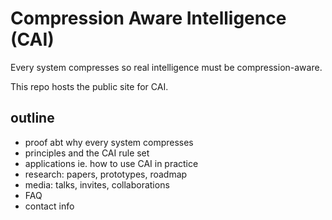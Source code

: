 # Compression Aware Intelligence (CAI)

Every system compresses so real intelligence must be compression-aware.

This repo hosts the public site for CAI.

## outline
- proof abt why every system compresses
- principles and the CAI rule set
- applications ie. how to use CAI in practice
- research: papers, prototypes, roadmap
- media: talks, invites, collaborations
- FAQ
- contact info

